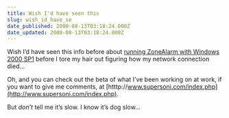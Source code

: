 ```yaml
---
title: Wish I'd have seen this
slug: wish_id_have_se
date_published: 2000-08-13T03:18:24.000Z
date_updated: 2000-08-13T03:18:24.000Z
---
```


Wish I’d have seen this info before about [running ZoneAlarm with Windows 2000 SP1](http://www.infoworld.com/cgi-bin/deleteframe.pl?story=/articles/op/xml/00/08/14/000814oplivingston.xml) before I tore my hair out figuring how my network connection died…

Oh, and you can check out the beta of what I’ve been working on at work, if you want to give me comments, at [htttp://www.supersoni.com/index.php](http://www.supersoni.com/index.php).

But *don’t* tell me it’s slow. I know it’s dog slow…
